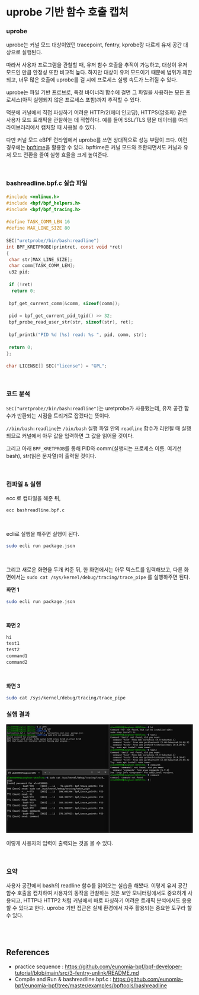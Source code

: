 # uprobe 기반 함수 호출 캡처

### uprobe
uprobe는 커널 모드 대상이였던 tracepoint, fentry, kprobe랑 다르게 유저 공간 대상으로 실행된다.  

따라서 사용자 프로그램을 관찰할 때, 유저 함수 호출을 추적이 가능하고, 대상이 유저 모드인 만큼 안정성 또한 비교적 높다. 하지만 대상이 유저 모드이기 때문에 범위가 제한되고, 너무 많은 호출에 uprobe를 걸 시에 프로세스 실행 속도가 느려질 수 있다.  

uprobe는 파일 기반 프로브로, 특정 바이너리 함수에 걸면 그 파일을 사용하는 모든 프로세스(아직 실행되지 않은 프로세스 포함)까지 추적할 수 있다.  

덕분에 커널에서 직접 파싱하기 어려운 HTTP/2(헤더 인코딩), HTTPS(암호화) 같은 사용자 모드 트래픽을 관찰하는 데 적합하다. 예를 들어 SSL/TLS 평문 데이터를 여러 라이브러리에서 캡처할 때 사용될 수 있다.  

다만 커널 모드 eBPF 런타임에서 uprobe를 쓰면 상대적으로 성능 부담이 크다. 이런 경우에는 [bpftime](https://github.com/eunomia-bpf/bpftime)을 활용할 수 있다. bpftime은 커널 모드와 호환되면서도 커널과 유저 모드 전환을 줄여 실행 효율을 크게 높여준다.

<br>



### bashreadline.bpf.c 실습 파일

```c
#include <vmlinux.h>
#include <bpf/bpf_helpers.h>
#include <bpf/bpf_tracing.h>

#define TASK_COMM_LEN 16
#define MAX_LINE_SIZE 80

SEC("uretprobe//bin/bash:readline")
int BPF_KRETPROBE(printret, const void *ret)
{
 char str[MAX_LINE_SIZE];
 char comm[TASK_COMM_LEN];
 u32 pid;

 if (!ret)
  return 0;

 bpf_get_current_comm(&comm, sizeof(comm));
 
 pid = bpf_get_current_pid_tgid() >> 32;
 bpf_probe_read_user_str(str, sizeof(str), ret);

 bpf_printk("PID %d (%s) read: %s ", pid, comm, str);

 return 0;
};

char LICENSE[] SEC("license") = "GPL";
```

<br>

### 코드 분석
`SEC("uretprobe//bin/bash:readline")`는 uretprobe가 사용됐는데, 유저 공간 함수가 반환되는 시점을 트리거로 잡겠다는 뜻이다.  

`//bin/bash:readline`는 `/bin/bash` 실행 파일 안의 `readline` 함수가 리턴될 때 실행되므로 커널에서 아무 값을 입력하면 그 값을 읽어올 것이다.  

그리고 아래 `BPF_KRETPROB`를 통해 PID와 comm(실행되는 프로세스 이름. 여기선 bash), str(읽은 문자열)이 출력될 것이다.

<br>


### 컴파일 & 실행
ecc 로 컴파일을 해준 뒤,  
```bash
ecc bashreadline.bpf.c
```
<br>

ecli로 실행을 해주면 실행이 된다.  
```bash
sudo ecli run package.json
```
<br>


그리고 새로운 화면을 두개 켜준 뒤, 한 화면에서는 아무 텍스트를 입력해보고, 다른 화면에서는 `sudo cat /sys/kernel/debug/tracing/trace_pipe` 를 실행하주면 된다.  

**화면 1**
```bash
sudo ecli run package.json
```
<br>

**화면 2**
```bash
hi
test1
test2
command1
command2
```
<br>

**화면 3**
```bash
sudo cat /sys/kernel/debug/tracing/trace_pipe
```

### 실행 결과

![uprobe 결과](./img/05-uprobe-result.png)  

이렇게 사용자의 입력이 출력되는 것을 볼 수 있다.  


<br>

### 요약
사용자 공간에서 bash의 readline 함수를 읽어오는 실습을 해봤다. 이렇게 유저 공간 함수 호출을 캡처하여 사용자의 동작을 관찰하는 것은 보안 모니터링에서도 중요하게 사용되고, HTTP나 HTTP2 처럼 커널에서 바로 파싱하기 어려운 트래픽 분석에서도 응용할 수 있다고 한다. uprobe 기반 접근은 실제 환경에서 자주 활용되는 중요한 도구라 할 수 있다.  



<br>
<br>


## References

-  practice sequence : https://github.com/eunomia-bpf/bpf-developer-tutorial/blob/main/src/3-fentry-unlink/README.md
-  Compile and Run & bashreadline.bpf.c : https://github.com/eunomia-bpf/eunomia-bpf/tree/master/examples/bpftools/bashreadline